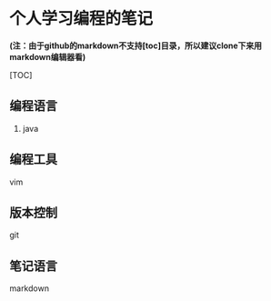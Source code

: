 # 个人学习编程的笔记

**(注：由于github的markdown不支持[toc]目录，所以建议clone下来用markdown编辑器看)**

[TOC]

## 编程语言
1. java

## 编程工具
vim

## 版本控制
git

## 笔记语言

markdown

